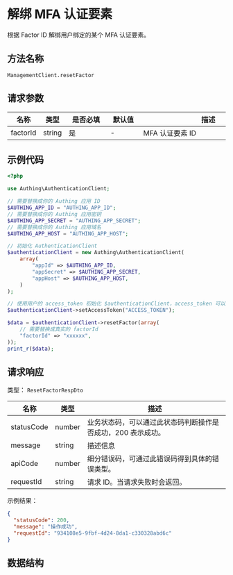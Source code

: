 # 解绑 MFA 认证要素

<!--
  警告⚠️：
  不要直接修改该文档，
  https://github.com/Authing/authing-docs-factory
  使用该项目进行生成
-->

<LastUpdated />

根据 Factor ID 解绑用户绑定的某个 MFA 认证要素。

## 方法名称

`ManagementClient.resetFactor`

## 请求参数

| 名称 | 类型 | <div style="width:80px">是否必填</div> | <div style="width:60px">默认值</div> | <div style="width:300px">描述</div> | <div style="width:200px">示例值</div> |
| ---- | ---- | ---- | ---- | ---- | ---- |
| factorId | string | 是 | - | MFA 认证要素 ID  | `6229ffaxxxxxxxxcade3e3d9` |




## 示例代码

```php
<?php

use Authing\AuthenticationClient;

// 需要替换成你的 Authing 应用 ID
$AUTHING_APP_ID = "AUTHING_APP_ID";
// 需要替换成你的 Authing 应用密钥
$AUTHING_APP_SECRET = "AUTHING_APP_SECRET";
// 需要替换成你的 Authing 应用域名
$AUTHING_APP_HOST = "AUTHING_APP_HOST";

// 初始化 AuthenticationClient
$authenticationClient = new Authing\AuthenticationClient(
    array(
        "appId" => $AUTHING_APP_ID,
        "appSecret" => $AUTHING_APP_SECRET,
        "appHost" => $AUTHING_APP_HOST,
    )
);

// 使用用户的 access_token 初始化 $authenticationClient，access_token 可以通过登录接口获取
$authenticationClient->setAccessToken("ACCESS_TOKEN");

$data = $authenticationClient->resetFactor(array(
    // 需要替换成真实的 factorId
    "factorId" => "xxxxxx",
));
print_r($data);

```



## 请求响应

类型： `ResetFactorRespDto`

| 名称 | 类型 | 描述 |
| ---- | ---- | ---- |
| statusCode | number | 业务状态码，可以通过此状态码判断操作是否成功，200 表示成功。 |
| message | string | 描述信息 |
| apiCode | number | 细分错误码，可通过此错误码得到具体的错误类型。 |
| requestId | string | 请求 ID。当请求失败时会返回。 |



示例结果：

```json
{
  "statusCode": 200,
  "message": "操作成功",
  "requestId": "934108e5-9fbf-4d24-8da1-c330328abd6c"
}
```

## 数据结构


